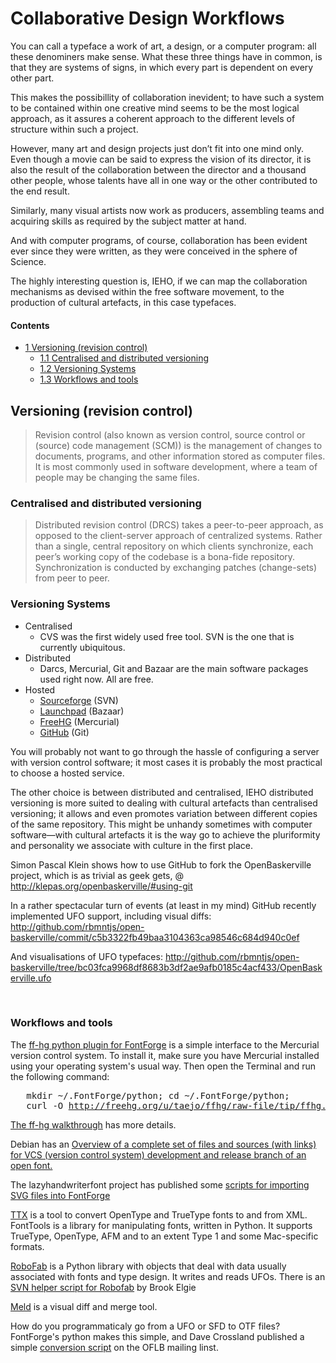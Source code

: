 <h1>Collaborative Design Workflows</h1>

<p>You can call a typeface a work of art, a design, or a computer program: all these denominers make sense. What these three things have in common, is that they are systems of signs, in which every part is dependent on every other part.
</p><p>This makes the possibillity of collaboration inevident; to have such a system to be contained within one creative mind seems to be the most logical approach, as it assures a coherent approach to the different levels of structure within such a project.
</p><p>However, many art and design projects just don’t fit into one mind only. Even though a movie can be said to express the vision of its director, it is also the result of the collaboration between the director and a thousand other people, whose talents have all in one way or the other contributed to the end result.
</p><p>Similarly, many visual artists now work as producers, assembling teams and acquiring skills as required by the subject matter at hand.
</p><p>And with computer programs, of course, collaboration has been evident ever since they were written, as they were conceived in the sphere of Science.
</p><p>The highly interesting question is, IEHO, if we can map the collaboration mechanisms as devised within the free software movement, to the production of cultural artefacts, in this case typefaces.
</p>
<h4> Contents </h4> 
<ul>
<li class="toclevel-1"><a href="#Versioning_.28revision_control.29"><span class="tocnumber">1</span> <span class="toctext">Versioning (revision control)</span></a>
<ul>
<li class="toclevel-2"><a href="#Centralised_and_distributed_versioning"><span class="tocnumber">1.1</span> <span class="toctext">Centralised and distributed versioning</span></a></li>
<li class="toclevel-2"><a href="#Versioning_Systems"><span class="tocnumber">1.2</span> <span class="toctext">Versioning Systems</span></a></li>
<li class="toclevel-2"><a href="#Workflows_and_tools"><span class="tocnumber">1.3</span> <span class="toctext">Workflows and tools</span></a></li>
</ul>
</li>
</ul>
</td></tr></tbody></table><script type="text/javascript"> if (window.showTocToggle) { var tocShowText = "show"; var tocHideText = "hide"; showTocToggle(); } </script>
<a id="Versioning_.28revision_control.29" name="Versioning_.28revision_control.29"></a><h2> <span class="mw-headline"> Versioning (revision control) </span></h2>
<blockquote>
Revision control (also known as version control, source control or (source) code management (SCM)) is the management of changes to documents, programs, and other information stored as computer files. It is most commonly used in software development, where a team of people may be changing the same files.
</blockquote>
<a id="Centralised_and_distributed_versioning" name="Centralised_and_distributed_versioning"></a><h3> <span class="mw-headline"> Centralised and distributed versioning </span></h3>
<blockquote>
Distributed revision control (DRCS) takes a peer-to-peer approach, as opposed to the client-server approach of centralized systems. Rather than a single, central repository on which clients synchronize, each peer’s working copy of the codebase is a bona-fide repository. Synchronization is conducted by exchanging patches (change-sets) from peer to peer.
</blockquote>
<a id="Versioning_Systems" name="Versioning_Systems"></a><h3> <span class="mw-headline"> Versioning Systems </span></h3>
<ul><li> Centralised
<ul><li> CVS was the first widely used free tool. SVN is the one that is currently ubiquitous.
</li></ul>
</li><li> Distributed
<ul><li> Darcs, Mercurial, Git and Bazaar are the main software packages used right now. All are free.
</li></ul>
</li><li> Hosted
<ul><li> <a title="http://sourceforge.net" class="external text" href="http://sourceforge.net">Sourceforge</a> (SVN)
</li><li> <a title="https://launchpad.net/" class="external text" href="https://launchpad.net/">Launchpad</a> (Bazaar)
</li><li> <a title="http://freehg.org/" class="external text" href="http://freehg.org/">FreeHG</a> (Mercurial)
</li><li> <a title="http://github.com/" class="external text" href="http://github.com/">GitHub</a> (Git)
</li></ul>
</li></ul>
<p>You will probably not want to go through the hassle of configuring a server with version control software; it most cases it is probably the most practical to choose a hosted service.
</p><p>The other choice is between distributed and centralised, IEHO distributed versioning is more suited to dealing with cultural artefacts than centralised versioning; it allows and even promotes variation between different copies of the same repository. This might be unhandy sometimes with computer software—with cultural artefacts it is the way go to achieve the pluriformity and personality we associate with culture in the first place.
</p><p>Simon Pascal Klein shows how to use GitHub to fork the OpenBaskerville project, which is as trivial as geek gets, @ <a title="http://klepas.org/openbaskerville/#using-git" class="external free" href="http://klepas.org/openbaskerville/#using-git">http://klepas.org/openbaskerville/#using-git</a>
</p><p>In a rather spectacular turn of events (at least in my mind) GitHub recently implemented UFO support, including visual diffs: <a title="http://github.com/rbmntjs/open-baskerville/commit/c5b3322fb49baa3104363ca98546c684d940c0ef" class="external free" href="http://github.com/rbmntjs/open-baskerville/commit/c5b3322fb49baa3104363ca98546c684d940c0ef">http://github.com/rbmntjs/open-baskerville/commit/c5b3322fb49baa3104363ca98546c684d940c0ef</a>
</p><p>And visualisations of UFO typefaces:
<a title="http://github.com/rbmntjs/open-baskerville/tree/bc03fca9968df8683b3df2ae9afb0185c4acf433/OpenBaskerville.ufo" class="external free" href="http://github.com/rbmntjs/open-baskerville/tree/bc03fca9968df8683b3df2ae9afb0185c4acf433/OpenBaskerville.ufo">http://github.com/rbmntjs/open-baskerville/tree/bc03fca9968df8683b3df2ae9afb0185c4acf433/OpenBaskerville.ufo</a>
</p><p><br>
</p>
<a id="Workflows_and_tools" name="Workflows_and_tools"></a><h3> <span class="mw-headline"> Workflows and tools </span></h3>
<p>The <a title="http://freehg.org/u/taejo/ffhg/" class="external text" href="http://freehg.org/u/taejo/ffhg/">ff-hg python plugin for FontForge</a> is a simple interface to the Mercurial version control system. To install it, make sure you have Mercurial installed using your operating system's usual way. Then open the Terminal and run the following command:
</p>
<pre>   mkdir ~/.FontForge/python; cd ~/.FontForge/python; 
   curl -O <a title="http://freehg.org/u/taejo/ffhg/raw-file/tip/ffhg.py" class="external free" href="http://freehg.org/u/taejo/ffhg/raw-file/tip/ffhg.py">http://freehg.org/u/taejo/ffhg/raw-file/tip/ffhg.py</a>
</pre>
<p><a title="http://freehg.org/u/taejo/ffhg/raw-file/tip/docs/walkthru.html" class="external text" href="http://freehg.org/u/taejo/ffhg/raw-file/tip/docs/walkthru.html">The ff-hg walkthrough</a> has more details.
</p><p>Debian has an <a title="http://svn.debian.org/wsvn/pkg-fonts/foo-open-font-sources/" class="external text" href="http://svn.debian.org/wsvn/pkg-fonts/foo-open-font-sources/">Overview of a complete set of files and sources (with links) for VCS (version control system) development and release branch of an open font.</a>
</p><p>The lazyhandwriterfont project has published some <a title="http://bazaar.launchpad.net/~gryc-ueusp/lazyhandwriterfont/main/files/head%3A/scripts/" class="external text" href="http://bazaar.launchpad.net/~gryc-ueusp/lazyhandwriterfont/main/files/head%3A/scripts/">scripts for importing SVG files into FontForge</a>
</p><p><a title="http://sourceforge.net/projects/fonttools/" class="external text" href="http://sourceforge.net/projects/fonttools/">TTX</a> is a tool to convert OpenType and TrueType fonts to and from XML. FontTools is a library for manipulating fonts, written in Python. It supports TrueType, OpenType, AFM and to an extent Type 1 and some Mac-specific formats.
</p><p><a title="http://robofab.org/" class="external text" href="http://robofab.org/">RoboFab</a> is a Python library with objects that deal with data usually associated with fonts and type design. It writes and reads UFOs. There is an <a title="http://www.lowest-common-denominator.com/2007/03/svn_helper_script_for_robobab.php" class="external text" href="http://www.lowest-common-denominator.com/2007/03/svn_helper_script_for_robobab.php">SVN helper script for Robofab</a> by Brook Elgie
</p><p><a title="http://meld.sourceforge.net" class="external text" href="http://meld.sourceforge.net">Meld</a> is a visual diff and merge tool. 
</p><p>How do you programmaticaly go from a UFO or SFD to OTF files? FontForge's python makes this simple, and Dave Crossland published a simple <a title="http://article.gmane.org/gmane.comp.freedesktop.fonts/1741" class="external text" href="http://article.gmane.org/gmane.comp.freedesktop.fonts/1741">conversion script</a> on the OFLB mailing linst.
</p>